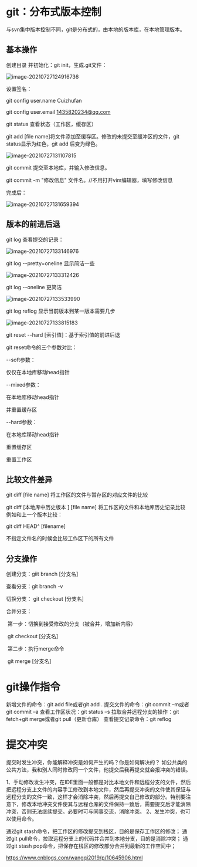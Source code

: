 # git：分布式版本控制

与svn集中版本控制不同，git是分布式的，由本地的版本库，在本地管理版本。

## 基本操作

创建目录 并初始化：git init，生成.git文件：

![image-20210727124916736](C:\Users\agent\AppData\Roaming\Typora\typora-user-images\image-20210727124916736.png)

设置签名：

git config user.name Cuizhufan

git config  user.email 1435820234@qq.com



git status 查看状态（工作区，缓存区）

git add [file name]将文件添加至缓存区。修改的未提交至缓冲区的文件，git status显示为红色，git add 后变为绿色。

![image-20210727131107815](C:\Users\agent\AppData\Roaming\Typora\typora-user-images\image-20210727131107815.png)

git commit 提交至本地库，并输入修改信息。

git commit -m "修改信息" 文件名。//不用打开vim编辑器，填写修改信息

完成后：

![image-20210727131659394](C:\Users\agent\AppData\Roaming\Typora\typora-user-images\image-20210727131659394.png)

## 版本的前进后退

git log 查看提交的记录：

![image-20210727133146976](C:\Users\agent\AppData\Roaming\Typora\typora-user-images\image-20210727133146976.png)

git log --pretty=oneline 显示简洁一些

![image-20210727133312426](C:\Users\agent\AppData\Roaming\Typora\typora-user-images\image-20210727133312426.png)

 git log --oneline 更简洁

![image-20210727133533990](C:\Users\agent\AppData\Roaming\Typora\typora-user-images\image-20210727133533990.png)

git log reflog 显示当前版本到某一版本需要几步

![image-20210727133815183](C:\Users\agent\AppData\Roaming\Typora\typora-user-images\image-20210727133815183.png)

git reset --hard [索引值]：基于索引值的前进后退

git reset命令的三个参数对比：

--soft参数：

仅仅在本地库移动head指针

--mixed参数：

在本地库移动head指针

并重置缓存区

--hard参数：

在本地库移动head指针

重置缓存区

重置工作区

## 比较文件差异 

git diff [file name] 将工作区的文件与暂存区的对应文件的比较

git diff [本地库中历史版本 ] [file name] 将工作区的文件和本地库历史记录比较 例如和上一个版本比较：

git diff HEAD^ [filename]

不指定文件名的时候会比较工作区下的所有文件

## 分支操作

创建分支：giit branch [分支名]

查看分支：git branch -v

切换分支： git checkout [分支名]

合并分支：

​	第一步：切换到接受修改的分支（被合并，增加新内容）

​	git checkout [分支名]

​	第二步：执行merge命令

​	git merge [分支名]

# git操作指令

新增文件的命令：git add file或者git add .
提交文件的命令：git commit –m或者git commit –a
查看工作区状况：git status –s
拉取合并远程分支的操作：git fetch+git merge或者git pull（更新仓库）
查看提交记录命令：git reflog

# 提交冲突

提交时发生冲突，你能解释冲突是如何产生的吗？你是如何解决的？
	如公共类的公共方法，我和别人同时修改同一个文件，他提交后我再提交就会报冲突的错误。

1、手动修改发生冲突，在IDE里面一般都是对比本地文件和远程分支的文件，然后把远程分支上文件的内容手工修改到本地文件，然后再提交冲突的文件使其保证与远程分支的文件一致，这样才会消除冲突，然后再提交自己修改的部分。特别要注意下，修改本地冲突文件使其与远程仓库的文件保持一致后，需要提交后才能消除冲突，否则无法继续提交。必要时可与同事交流，消除冲突。
2、发生冲突，也可以使用命令。

通过git stash命令，把工作区的修改提交到栈区，目的是保存工作区的修改；
通过git pull命令，拉取远程分支上的代码并合并到本地分支，目的是消除冲突；
通过git stash pop命令，把保存在栈区的修改部分合并到最新的工作空间中；

https://www.cnblogs.com/wangqi2019/p/10645906.html